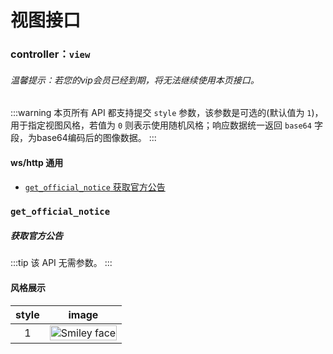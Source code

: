 # 视图接口

### controller：`view`

###### 温馨提示：若您的vip会员已经到期，将无法继续使用本页接口。

:::warning
本页所有 API 都支持提交 `style` 参数，该参数是可选的(默认值为 `1`)，用于指定视图风格，若值为 `0` 则表示使用随机风格；响应数据统一返回 `base64` 字段，为base64编码后的图像数据。
:::

#### ws/http 通用

- [`get_official_notice` 获取官方公告](#get_official_notice)

### `get_official_notice`

##### 获取官方公告

:::tip
该 API 无需参数。
:::

#### 风格展示

|  style  | image                                                                                                              |
|:-------:|--------------------------------------------------------------------------------------------------------------------|
|    1    | <img src="https://www.w3school.com.cn/i/eg_tulip.jpg" alt="Smiley face" loading="lazy" width="100%" height="100%"> |

